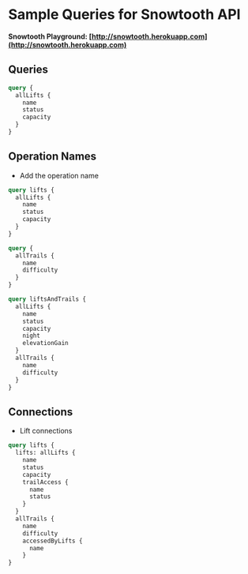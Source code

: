 Sample Queries for Snowtooth API
===========

__Snowtooth Playground: [http://snowtooth.herokuapp.com](http://snowtooth.herokuapp.com)__

Queries
-----
```graphql
query {
  allLifts {
    name
    status
    capacity
  }
}
```

Operation Names
------

* Add the operation name

```graphql
query lifts {
  allLifts {
    name
    status
    capacity
  }
}
```


```graphql
query {
  allTrails {
    name
    difficulty
  }
}
```

```graphql
query liftsAndTrails {
  allLifts {
    name
    status
    capacity
    night
    elevationGain
  }
  allTrails {
    name
    difficulty
  }
}
```

Connections
-----

* Lift connections
```graphql
query lifts {
  lifts: allLifts {
    name
    status    
    capacity
    trailAccess {
      name
      status
    }
  }
  allTrails {
    name
    difficulty
    accessedByLifts {
      name
    }
}
```

